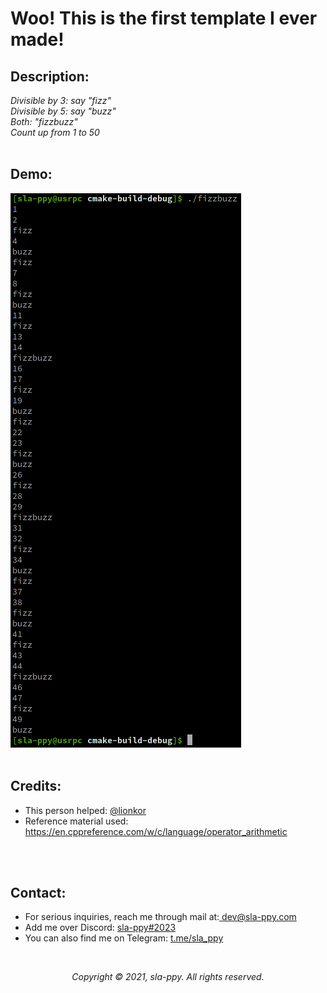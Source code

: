 # Woo! This is the first template I ever made!

## Description:
*Divisible by 3: say "fizz"<br>
Divisible by 5: say "buzz"<br>
Both: "fizzbuzz"<br>
Count up from 1 to 50*
<br>
<br>


## Demo:
<img src="https://github.com/sla-ppy/fizzbuzz/blob/master/img/fizzbuzz.png" alt="fizzbuzz.png">
<br>
<br>


## Credits:
* This person helped: <a href="https://github.com/lionkor">@lionkor</a>
* Reference material used: https://en.cppreference.com/w/c/language/operator_arithmetic</a>
<br>
<br>


## Contact:
* For serious inquiries, reach me through mail at:<a href="mailto:dev@sla-ppy.com"> dev@sla-ppy.com</a><br>
* Add me over Discord: <a href="https://discord.com/users/545219738398097408">sla-ppy#2023</a><br>
* You can also find me on Telegram: <a href="https://t.me/sla_ppy">t.me/sla_ppy</a><br>
<br>


<p align="center">
<em>Copyright © 2021, sla-ppy. All rights reserved.</em
</p>

